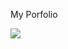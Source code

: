 My Porfolio
<div>
<img src = "images/download(1).png" style = "width": 200px "height" = 200px>

</div>